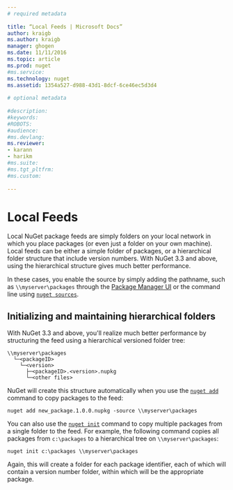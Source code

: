 ```yaml
--- 
# required metadata 
 
title: “Local Feeds | Microsoft Docs” 
author: kraigb 
ms.author: kraigb 
manager: ghogen 
ms.date: 11/11/2016 
ms.topic: article 
ms.prod: nuget 
#ms.service: 
ms.technology: nuget 
ms.assetid: 1354a527-d988-43d1-8dcf-6ce46ec5d3d4 
 
# optional metadata 
 
#description: 
#keywords: 
#ROBOTS: 
#audience: 
#ms.devlang: 
ms.reviewer:  
- karann 
- harikm 
#ms.suite:  
#ms.tgt_pltfrm: 
#ms.custom: 
 
---
```

# Local Feeds

Local NuGet package feeds are simply folders on your local network in which you place packages (or even just a folder on your own machine). Local feeds can be either a simple folder of packages, or a hierarchical folder structure that include version numbers. With NuGet 3.3 and above, using the hierarchical structure gives much better performance. 

In these cases, you enable the source by simply adding the pathname, such as `\\myserver\packages` through the [Package Manager UI](../tools/package-manager-ui.md#package-sources) or the command line using [`nuget sources`](../tools/nuget.exe-cli-reference.md#sources).   
 
## Initializing and maintaining hierarchical folders 

With NuGet 3.3 and above, you'll realize much better performance by structuring the feed using a hierarchical versioned folder tree:

	\\myserver\packages
      └─<packageID>
        └─<version>	            
          ├─<packageID>.<version>.nupkg	
          └─<other files>

NuGet will create this structure automatically when you use the [`nuget add`](../tools/nuget.exe-cli-reference.md#add) command to copy packages to the feed: 

    nuget add new_package.1.0.0.nupkg -source \\myserver\packages

You can also use the [`nuget init`](../tools/nuget.exe-cli-reference.md#init) command to copy multiple packages from a single folder to the feed. For example, the following command copies all packages from `c:\packages` to a hierarchical tree on `\\myserver\packages`: 

    nuget init c:\packages \\myserver\packages

Again, this will create a folder for each package identifier, each of which will contain a version number folder, within which will be the appropriate package.

